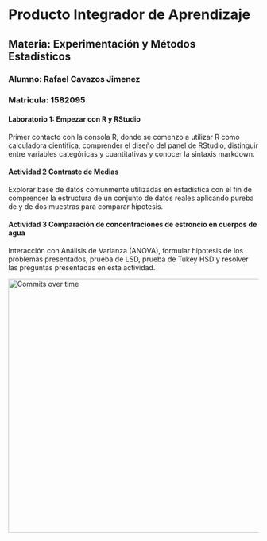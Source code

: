 # Producto Integrador de Aprendizaje

## Materia: Experimentación y Métodos Estadísticos

### Alumno: Rafael Cavazos Jimenez
### Matricula: 1582095

#### Laboratorio 1: Empezar con R y RStudio

Primer contacto con la consola R, donde se comenzo a utilizar R como calculadora cientifica, comprender el diseño del panel de RStudio, distinguir entre variables categóricas y cuantitativas y conocer la sintaxis markdown.

#### Actividad 2 Contraste de Medias

Explorar base de datos comunmente utilizadas en estadística con el fin de comprender la estructura de un conjunto de datos reales aplicando pureba de y de dos muestras para comparar hipotesis.

#### Actividad 3 Comparación de concentraciones de estroncio en cuerpos de agua

Interacción con Análisis de Varianza (ANOVA), formular hipotesis de los problemas presentados, prueba de LSD, prueba de Tukey HSD y resolver las preguntas presentadas en esta actividad.

<img width="1200" height="512" alt="Commits over time" src="https://github.com/user-attachments/assets/38baacd0-72e7-4791-9cf1-fcc8e12b9e37" />
